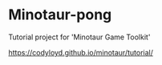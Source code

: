 # Minotaur-pong

Tutorial project for 'Minotaur Game Toolkit'

https://codyloyd.github.io/minotaur/tutorial/
